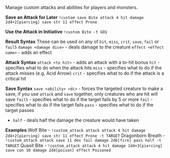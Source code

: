 Manage custom attacks and abilities for players and monsters.

**Save an Attack for Later**
`!custom save Bite attack 4 hit damage 2d4+2[piercing] save str 11 effect Prone`

**Use the Attack in Initiative**
`!custom Bite -t GO1`

**Result Syntax**
These can be used on any of `hit`, `miss`, `crit`, `save`, `fail` or `fail5`
`damage <damage dice>` - deals damage to the creature
`effect <effect name>` - adds an effect

**Attack Syntax**
`attack <to hit>` - adds an attack with a to-hit bonus
`hit` - specifies what to do when the attack hits
`miss` - specifies what to do if the attack misses (e.g. Acid Arrow)
`crit` - specifies what to do if the attack is a critical hit

 **Save Syntax**
`save <ability> <dc>` - forces the targeted creature to make a save, if you use `attack` and `save` together, only creatures who are hit will save
`fail5` - specifies what to do if the target fails by 5 or more
`fail` - specifies what to do if the target fails
`pass` - specifies what to do if the target passes
 - `half` - deals half the damage the creature would have taken

**Examples**
Wolf Bite - `!custom_attack attack attack 4 hit damage 2d4+2[piercing] save str 11 effect Prone -t TARGET`
Dragonborn Breath - `!custom_attack attack save 11 dex fail damage 2d6[fire] pass half -t TARGET`
Quasit Bite - `!custom_attack attack 4 hit damage 1d4+3[piercing] save con 10 damage 2d4[poison] effect Poisoned`